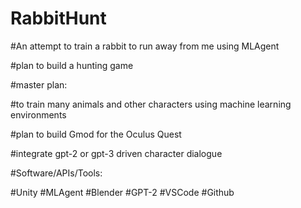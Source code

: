 ﻿# RabbitHunt
#An attempt to train a rabbit to run away from me using MLAgent

#plan to build a hunting game

#master plan: 

  #to train many animals and other characters using machine learning environments

  #plan to build Gmod for the Oculus Quest

  #integrate gpt-2 or gpt-3 driven character dialogue 

#Software/APIs/Tools:

#Unity
#MLAgent
#Blender
#GPT-2
#VSCode
#Github
